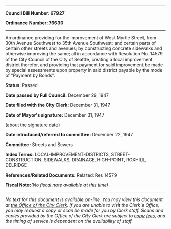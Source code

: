 

********

**Council Bill Number: 67927**
   
**Ordinance Number: 76630**
********

 An ordinance providing for the improvement of West Myrtle Street, from 30th Avenue Southwest to 35th Avenue Southwest; and certain parts of certain other streets and avenues; by constructing concrete sidewalks and otherwise improving the same; all in accordance with Resolution No. 14579 of the City Council of the City of Seattle, creating a local improvement district therefor, and providing that payment for said improvement be made by special assessments upon property in said district payable by the mode of "Payment by Bonds".

**Status:** Passed
   
**Date passed by Full Council:** December 29, 1947
   
**Date filed with the City Clerk:** December 31, 1947
   
**Date of Mayor's signature:** December 31, 1947
   
[(about the signature date)](/~public/approvaldate.htm)
   
   
   
**Date introduced/referred to committee:** December 22, 1947
   
**Committee:** Streets and Sewers
   
   
**Index Terms:** LOCAL-IMPROVEMENT-DISTRICTS, STREET-CONSTRUCTION, SIDEWALKS, DRAINAGE, HIGH-POINT, ROXHILL, DELRIDGE

**References/Related Documents:** Related: Res 14579

**Fiscal Note:**_(No fiscal note available at this time)_
********

_No text for this document is available on-line. You may view this document at [the Office of the City Clerk](http://www.seattle.gov/leg/clerk/contactUs.htm). If you are unable to visit the Clerk's Office, you may request a copy or scan be made for you by Clerk staff. Scans and copies provided by the Office of the City Clerk are subject to [copy fees](http://clerk.seattle.gov/~public/clerkfees.htm), and the timing of service is dependent on the availability of staff._

